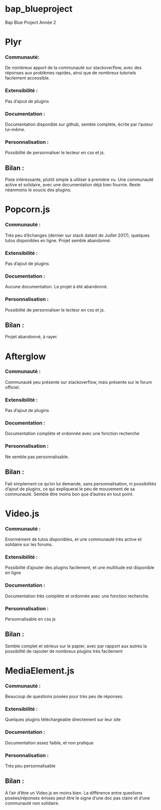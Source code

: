 # bap_blueproject
Bap Blue Project Année 2 

# Plyr
### Communauté: 
De nombreux apport de la communauté sur stackoverflow, avec des   réponses aux problèmes rapides, ainsi que de nombreux tutoriels facilement accessible.
### Extensibilité :
Pas d’ajout de plugins   
### Documentation :
Documentation disponible sur github, semble complète, écrite par l’auteur lui-même. 
### Personnalisation :
Possibilité de personnaliser le lecteur en css et js.

## Bilan : 
Piste intéressante, plutôt simple à utiliser à première vu. Une communauté active et solidaire, avec une documentation déjà bien fournie. Reste néanmoins le soucis des plugins.

# Popcorn.js
### Communauté : 
Très peu d’échanges (dernier sur stack datant de Juillet 2017), quelques tutos disponibles en ligne. Projet semble abandonné.
### Extensibilité : 
Pas d’ajout de plugins   
### Documentation : 
Aucune documentation. Le projet à été abandonné.
### Personnalisation : 
Possibilité de personnaliser le lecteur en css et js.

## Bilan : 
Projet abandonné, à rayer.

# Afterglow
### Communauté : 
Communauté peu présente sur stackoverflow, mais présente sur le forum officiel.
### Extensibilité : 
Pas d’ajout de plugins   
### Documentation : 
Documentation complète et ordonnée avec une fonction recherche
### Personnalisation :
Ne semble pas personnalisable. 

## Bilan : 
Fait simplement ce qu’on lui demande, sans personnalisation, ni possibilités d’ajout de plugins, ce qui expliquerai le peu de mouvement de sa communauté. Semble être moins bon que d’autres en tout point.

# Video.js
### Communauté :
Enormément de tutos disponibles, et une communauté très active et solidaire sur les forums.
### Extensibilité : 
Possibilité d’ajouter des plugins facilement, et une multitude est disponible en ligne
### Documentation : 
Documentation très complète et ordonnée avec une fonction recherche.
### Personnalisation : 
Personnalisable en css js

## Bilan : 
Semble complet et sérieux sur le papier, avec par rapport aux autres la possibilité de rajouter de nombreux plugins très facilement

# MediaElement.js
### Communauté : 
Beaucoup de questions posées pour très peu de réponses. 
### Extensibilité : 
Quelques plugins téléchargeable directement sur leur site
### Documentation : 
Documentation assez faible, et non pratique
### Personnalisation : 
Très peu personnalisable

## Bilan :
A l’air d’être un Video.js en moins bien. La différence entre questions posées/réponses émises peut être le signe d’une doc pas claire et d’une communauté non solidaire.
